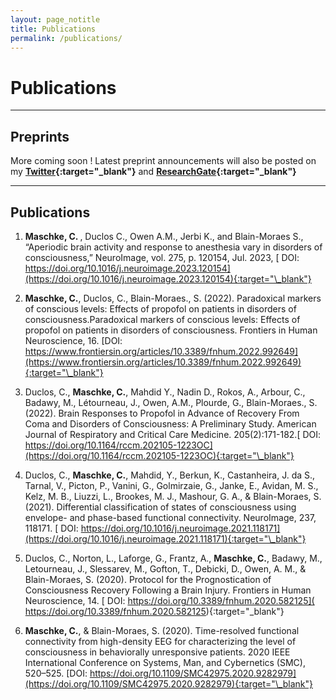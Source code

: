 ```yaml
---
layout: page_notitle
title: Publications
permalink: /publications/
---
```


# Publications

***

## Preprints

More coming soon !
Latest preprint announcements will also be posted on my <strong>[Twitter](https://twitter.com/CharlottMaschke){:target="\_blank"}</strong>
and <strong>[ResearchGate](https://www.researchgate.net/profile/Charlotte-Maschke){:target="\_blank"}</strong>

***
## Publications

1. <strong> Maschke, C. </strong>, Duclos C., Owen A.M., Jerbi K., and Blain-Moraes S., “Aperiodic brain activity and response to anesthesia vary in disorders of consciousness,” NeuroImage, vol. 275, p. 120154, Jul. 2023, [ DOI: https://doi.org/10.1016/j.neuroimage.2023.120154](https://doi.org/10.1016/j.neuroimage.2023.120154){:target="\_blank"}

2.	<strong> Maschke, C.</strong>, Duclos, C., Blain-Moraes., S. (2022). Paradoxical markers of conscious levels: Effects of propofol on patients in disorders of consciousness.Paradoxical markers of conscious levels: Effects of propofol on patients in disorders of consciousness. Frontiers in Human Neuroscience, 16. [DOI: https://www.frontiersin.org/articles/10.3389/fnhum.2022.992649](https://www.frontiersin.org/articles/10.3389/fnhum.2022.992649){:target="\_blank"}

3.  Duclos, C., <strong> Maschke, C.</strong>, Mahdid Y., Nadin D., Rokos, A., Arbour, C., Badawy, M., Létourneau, J., Owen, A.M., Plourde, G., Blain-Moraes., S. (2022). Brain Responses to Propofol in Advance of Recovery From Coma and Disorders of Consciousness: A Preliminary Study. American Journal of Respiratory and Critical Care Medicine. 205(2):171-182.[ DOI: https://doi.org/10.1164/rccm.202105-1223OC](https://doi.org/10.1164/rccm.202105-1223OC){:target="\_blank"}

4.	Duclos, C., <strong> Maschke, C.</strong>, Mahdid, Y., Berkun, K., Castanheira, J. da S., Tarnal, V., Picton, P., Vanini, G., Golmirzaie, G., Janke, E., Avidan, M. S., Kelz, M. B., Liuzzi, L., Brookes, M. J., Mashour, G. A., & Blain-Moraes, S. (2021). Differential classification of states of consciousness using envelope- and phase-based functional connectivity. NeuroImage, 237, 118171. [ DOI: https://doi.org/10.1016/j.neuroimage.2021.118171](https://doi.org/10.1016/j.neuroimage.2021.118171){:target="\_blank"}

5.	Duclos, C., Norton, L., Laforge, G., Frantz, A., <strong> Maschke, C.</strong>, Badawy, M., Letourneau, J., Slessarev, M., Gofton, T., Debicki, D., Owen, A. M., & Blain-Moraes, S. (2020). Protocol for the Prognostication of Consciousness Recovery Following a Brain Injury. Frontiers in Human Neuroscience, 14. [ DOI:  https://doi.org/10.3389/fnhum.2020.582125]( https://doi.org/10.3389/fnhum.2020.582125){:target="\_blank"}

6.	<strong> Maschke, C.</strong>, & Blain-Moraes, S. (2020). Time-resolved functional connectivity from high-density EEG for characterizing the level of consciousness in behaviorally unresponsive patients. 2020 IEEE International Conference on Systems, Man, and Cybernetics (SMC), 520–525. [DOI: https://doi.org/10.1109/SMC42975.2020.9282979](https://doi.org/10.1109/SMC42975.2020.9282979){:target="\_blank"}
